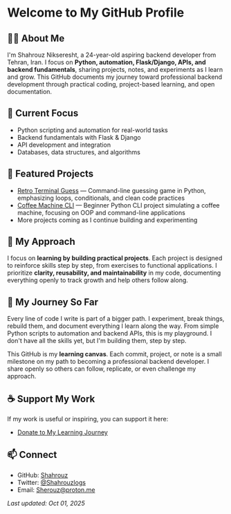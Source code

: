 # Welcome to My GitHub Profile

## 👋🏾 About Me

I'm Shahrouz Nikseresht, a 24-year-old aspiring backend developer from Tehran, Iran.
I focus on **Python, automation, Flask/Django, APIs, and backend fundamentals**, sharing projects, notes, and experiments as I learn and grow.
This GitHub documents my journey toward professional backend development through practical coding, project-based learning, and open documentation.

## 🌱 Current Focus

- Python scripting and automation for real-world tasks
- Backend fundamentals with Flask & Django
- API development and integration
- Databases, data structures, and algorithms

## 📂 Featured Projects

- [Retro Terminal Guess](https://github.com/Sherouz/retro-terminal-guess) — Command-line guessing game in Python, emphasizing loops, conditionals, and clean code practices
- [Coffee Machine CLI](https://github.com/Sherouz/coffee-machine-cli) — Beginner Python CLI project simulating a coffee machine, focusing on OOP and command-line applications
- More projects coming as I continue building and experimenting

## 🚀 My Approach

I focus on **learning by building practical projects**. Each project is designed to reinforce skills step by step, from exercises to functional applications.
I prioritize **clarity, reusability, and maintainability** in my code, documenting everything openly to track growth and help others follow along.

## 📖 My Journey So Far

Every line of code I write is part of a bigger path.
I experiment, break things, rebuild them, and document everything I learn along the way.
From simple Python scripts to automation and backend APIs, this is my playground.
I don't have all the skills yet, but I'm building them, step by step.

This GitHub is my **learning canvas**. Each commit, project, or note is a small milestone on my path to becoming a professional backend developer.
I share openly so others can follow, replicate, or even challenge my approach.

## ☕ Support My Work

If my work is useful or inspiring, you can support it here:

- [Donate to My Learning Journey](./DONATE.md)

## 📫 Connect

- GitHub: [Shahrouz](https://github.com/Sherouz)
- Twitter: [@Shahrouzlogs](https://x.com/Sherouzlogs?s=09)
- Email: Sherouz@proton.me

*Last updated: Oct 01, 2025*
